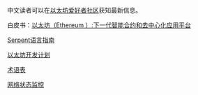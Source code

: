 中文读者可以在[以太坊爱好者社区](http://ethfans.org)获知最新信息。

白皮书：[以太坊（Ethereum ）:下一代智能合约和去中心化应用平台](./White-Paper-%5BChinese%5D)

[Serpent语言指南](./%5B%E4%B8%AD%E6%96%87%5D-Serpent%E6%8C%87%E5%8D%97)

[以太坊开发计划](./%E4%BB%A5%E5%A4%AA%E5%9D%8A%E5%BC%80%E5%8F%91%E8%AE%A1%E5%88%92)

[术语表](./%E6%9C%AF%E8%AF%AD%E8%A1%A8)

[网络状态监控](./Network-Status-%28Chinese%29)